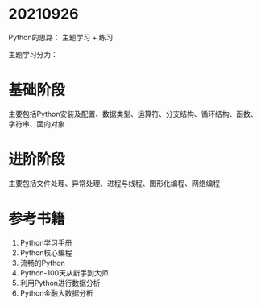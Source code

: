 
# 20210926

Python的思路： 主题学习 + 练习

主题学习分为：

# 基础阶段

主要包括Python安装及配置、数据类型、运算符、分支结构、循环结构、函数、字符串、面向对象

# 进阶阶段

主要包括文件处理、异常处理、进程与线程、图形化编程、网络编程


# 参考书籍

1. Python学习手册
2. Python核心编程
3. 流畅的Python
4. Python-100天从新手到大师
5. 利用Python进行数据分析
6. Python金融大数据分析